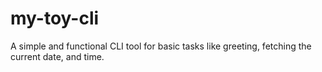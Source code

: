 # my-toy-cli
A simple and functional CLI tool for basic tasks like greeting, fetching the current date, and time.
